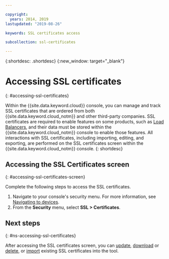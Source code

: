 ```yaml
---

copyright:
  years: 2014, 2019
lastupdated: "2019-08-26"

keywords: SSL certificates access

subcollection: ssl-certificates

---
```


{:shortdesc: .shortdesc}
{:new_window: target="_blank"}

# Accessing SSL certificates
{: #accessing-ssl-certificates}

Within the {{site.data.keyword.cloud}} console, you can manage and track SSL certificates that are ordered from both {{site.data.keyword.cloud_notm}} and other third-party companies. SSL certificates are required to enable features on some products, such as [Load Balancers](/docs/infrastructure/local-load-balancer?topic=local-load-balancer-about-load-balancing#about-load-balancing), and their data must be stored within the {{site.data.keyword.cloud_notm}} console to enable those features. All interactions with SSL certificates, including importing, editing, and exporting, are performed on the SSL certificates screen within the {{site.data.keyword.cloud_notm}} console.
{: shortdesc}

## Accessing the SSL Certificates screen
{: #accessing-ssl-certificates-screen}

Complete the following steps to access the SSL certificates.

1. Navigate to your console's security menu. For more information, see [Navigating to devices](/docs/infrastructure/ssl-certificates?topic=virtual-servers-navigating-devices).
2. From the **Security** menu, select **SSL > Certificates**.

## Next steps
{: #ns-accessing-ssl-certificates}

After accessing the SSL certificates screen, you can  [update](/docs/infrastructure/ssl-certificates?topic=ssl-certificates-viewing-and-updating-ssl-certificates#viewing-and-updating-ssl-certificates), [download](/docs/infrastructure/ssl-certificates?topic=ssl-certificates-downloading-ssl-certificate-details) or [delete](/docs/infrastructure/ssl-certificates?topic=ssl-certificates-deleting-ssl-certificates), or [import](/docs/infrastructure/ssl-certificates?topic=ssl-certificates-importing-ssl-certificates) existing SSL certificates into the tool.

